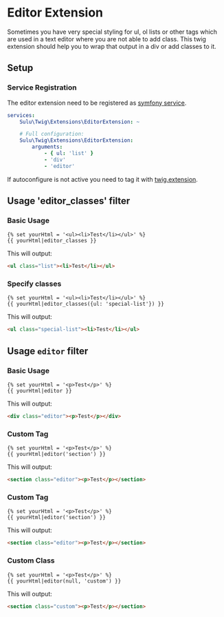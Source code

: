 # Editor Extension

Sometimes you have very special styling for ul, ol lists or other tags which are used in a text editor
where you are not able to add class. This twig extension should help you to wrap that output in a div
or add classes to it.

## Setup

### Service Registration

The editor extension need to be registered as [symfony service](http://symfony.com/doc/current/service_container.html).

```yml
services:
    Sulu\Twig\Extensions\EditorExtension: ~

    # Full configuration:
    Sulu\Twig\Extensions\EditorExtension:
        arguments:
            - { ul: 'list' }
            - 'div'
            - 'editor'
```

If autoconfigure is not active you need to tag it with [twig.extension](https://symfony.com/doc/current/service_container.html#the-autoconfigure-option).

## Usage 'editor_classes' filter

### Basic Usage

```twig
{% set yourHtml = '<ul><li>Test</li></ul>' %}
{{ yourHtml|editor_classes }}
```

This will output:

```html
<ul class="list"><li>Test</li></ul>
```

### Specify classes

```twig
{% set yourHtml = '<ul><li>Test</li></ul>' %}
{{ yourHtml|editor_classes({ul: 'special-list'}) }}
```

This will output:

```html
<ul class="special-list"><li>Test</li></ul>
```

## Usage `editor` filter

### Basic Usage

```twig
{% set yourHtml = '<p>Test</p>' %}
{{ yourHtml|editor }}
```

This will output:

```html
<div class="editor"><p>Test</p></div>
```

### Custom Tag

```twig
{% set yourHtml = '<p>Test</p>' %}
{{ yourHtml|editor('section') }}
```

This will output:

```html
<section class="editor"><p>Test</p></section>
```

### Custom Tag

```twig
{% set yourHtml = '<p>Test</p>' %}
{{ yourHtml|editor('section') }}
```

This will output:

```html
<section class="editor"><p>Test</p></section>
```

### Custom Class

```twig
{% set yourHtml = '<p>Test</p>' %}
{{ yourHtml|editor(null, 'custom') }}
```

This will output:

```html
<section class="custom"><p>Test</p></section>
```
